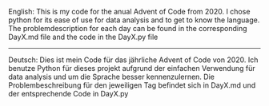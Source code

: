 English:
This is my code for the anual Advent of Code from 2020.
I chose python for its ease of use for data analysis and to get to know the language.
The problemdescription for each day can be found in the corresponding DayX.md file and the code in the DayX.py file

-------------------------------------------------------------------------------------------------------------------
Deutsch:
Dies ist mein Code für das jährliche Advent of Code von 2020.
Ich benutze Python für dieses projekt aufgrund der einfachen Verwendung für data analysis und um die Sprache besser kennenzulernen.
Die Problembeschreibung für den jeweiligen Tag befindet sich in DayX.md und der entsprechende Code in DayX.py
